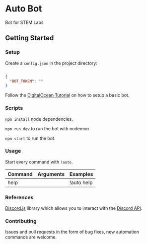 # Auto Bot

Bot for STEM Labs

## Getting Started

### Setup

Create a ```config.json``` in the project directory:    

```json

{
  "BOT_TOKEN": ""
}

```    

Follow the [DigitalOcean Tutorial](https://www.digitalocean.com/community/tutorials/how-to-build-a-discord-bot-with-node-js) on how to setup a basic bot.

### Scripts

```npm install``` node dependencies.      

```npm run dev``` to run the bot with nodemon    

```npm start``` to run the bot.

### Usage

Start every command with ```!auto```.    

Command | Arguments | Examples  
------- | --------- | --------
help | | !auto help

### References

[Discord.js](https://discord.js.org) library which allows you to interact with the [Discord API](https://discord.com/developers/docs/intro).

### Contributing

Issues and pull requests in the form of bug fixes, new automation commands are welcome.